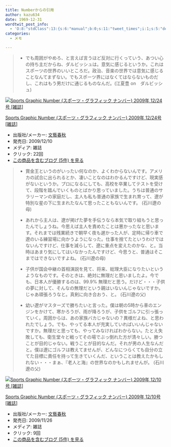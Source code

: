 ```yaml
---
title: Numberからの引用
author: kazu634
date: 1969-12-31
wordtwit_post_info:
  - 'O:8:"stdClass":13:{s:6:"manual";b:0;s:11:"tweet_times";i:1;s:5:"delay";i:0;s:7:"enabled";i:1;s:10:"separation";s:2:"60";s:7:"version";s:3:"3.7";s:14:"tweet_template";b:0;s:6:"status";i:2;s:6:"result";a:0:{}s:13:"tweet_counter";i:2;s:13:"tweet_log_ids";a:1:{i:0;i:5017;}s:9:"hash_tags";a:0:{}s:8:"accounts";a:1:{i:0;s:7:"kazu634";}}'
categories:
  - メモ

---
```

<div class="section">
<blockquote>
<ul>
<li>
        でも周囲がやめろ、と言えば言うほど反対に行くっていう、あつい心の持ち主だからね、ダルビッシュは。意気に感じるというか。これはスポーツの世界のいいところだ。政治、音楽の世界では意気に感じることなんてまずない。でもスポーツ界にはなくてはならないものだし、これはもう男だけに通じるものなんだ。(江夏豊 on　ダルビッシュ)
</li>
</ul>
</blockquote>
  
<div class="hatena-asin-detail">
<a href="http://www.amazon.co.jp/dp/B002YYPLO0/?tag=hatena_st1-22&ascsubtag=d-7ibv" onclick="__gaTracker('send', 'event', 'outbound-article', 'http://www.amazon.co.jp/dp/B002YYPLO0/?tag=hatena_st1-22&ascsubtag=d-7ibv', '');"><img src="https://images-na.ssl-images-amazon.com/images/I/51nT6Wd%2B-jL._SL160_.jpg" class="hatena-asin-detail-image" alt="Sports Graphic Number (スポーツ・グラフィック ナンバー) 2009年 12/24号 [雑誌]" title="Sports Graphic Number (スポーツ・グラフィック ナンバー) 2009年 12/24号 [雑誌]" /></a></p> 
    
<div class="hatena-asin-detail-info">
<p class="hatena-asin-detail-title">
<a href="http://www.amazon.co.jp/dp/B002YYPLO0/?tag=hatena_st1-22&ascsubtag=d-7ibv" onclick="__gaTracker('send', 'event', 'outbound-article', 'http://www.amazon.co.jp/dp/B002YYPLO0/?tag=hatena_st1-22&ascsubtag=d-7ibv', 'Sports Graphic Number (スポーツ・グラフィック ナンバー) 2009年 12/24号 [雑誌]');">Sports Graphic Number (スポーツ・グラフィック ナンバー) 2009年 12/24号 [雑誌]</a>
</p>
      
<ul>
<li>
<span class="hatena-asin-detail-label">出版社/メーカー:</span> <a href="http://d.hatena.ne.jp/keyword/%CA%B8%E9%BA%BD%D5%BD%A9" onclick="__gaTracker('send', 'event', 'outbound-article', 'http://d.hatena.ne.jp/keyword/%CA%B8%E9%BA%BD%D5%BD%A9', '文藝春秋');" class="keyword">文藝春秋</a>
</li>
<li>
<span class="hatena-asin-detail-label">発売日:</span> 2009/12/10
</li>
<li>
<span class="hatena-asin-detail-label">メディア:</span> 雑誌
</li>
<li>
<span class="hatena-asin-detail-label">クリック</span>: 22回
</li>
<li>
<a href="http://d.hatena.ne.jp/asin/B002YYPLO0" onclick="__gaTracker('send', 'event', 'outbound-article', 'http://d.hatena.ne.jp/asin/B002YYPLO0', 'この商品を含むブログ (5件) を見る');" target="_blank">この商品を含むブログ (5件) を見る</a>
</li>
</ul>
</div>
    
<div class="hatena-asin-detail-foot">
</div>
</div>
  
<blockquote>
<ul>
<li>
        賞金王というのがいったい何なのか、よくわからないんです。アメリカの試合に出られるとか、凄いことなのはわかるんですけど、現実感がないというか。プロになるにしても、高校を卒業してテストを受けて、段階を踏んでいくものとばかり思っていました。うちは普通のサラリーマンの家庭だし、主人も私も普通の家族で生まれ育って、遼が特別な星の下に生まれたなんて思ったこともないんです。 (石川遼の母)
</li>
</ul>
    
<ul>
<li>
        あれから主人は、遼が掲げた夢を手伝うなら本気で取り組もうと思ったんでしょうね。今思えば主人を責めたことは悪かったなと思います。それまでは残業続きで朝早く夜も遅かった人が、定時に帰り車で遼のいる練習場に向かうようになった。仕事を捨てたというわけではないんですけど、仕事を減らして、遼に重点を変えたのかな、と。当時はあまり気にしてはいなかったんですけど、今思うと、普通はそこまではできないですよね。 (石川遼の母)
</li>
</ul>
    
<ul>
<li>
        子供が国会中継の首相演説を見て、将来、総理大臣になりたいというようなものです。そのときは、絶対に無理だと思いましたよ。今でも、日本人が優勝するのは、99.9% 無理だと思う。だけど・・・子供の夢に対して、そんなの無理だという親はいないんじゃないですか。じゃあ頑張ろうなと。真剣に向き合おう、と。 (石川遼の父)
</li>
</ul>
    
<ul>
<li>
        幼い遼がマスターズで勝ちたいと言った。僕は朝の5時から車のエンジンをかけて、寒かろうが、雨が降ろうが、子供をゴルフに引っ張っていく。周囲からは、あの家族バカじゃないの？異様だよね、と思われたでしょう。でも、やってる本人が充実していればいいんじゃないですか。無理だと思っても、やってみなければわからない。たとえ失敗しても、衛生堂々と戦ってその場でぶっ倒れた方が清々しい。勝つことが目的じゃない。戦うことが目的なんだ。それが男の人生なんだと。僕は遼にゴルフは教えてませんが、どんなにつらくても自分の立てた目標に責任を持って生きていくんだ、ということは教えたかもしれない・・・まぁ、『老人と海』の世界なのかもしれませんが。 (石川遼の父)
</li>
</ul>
</blockquote>
  
<div class="hatena-asin-detail">
<a href="http://www.amazon.co.jp/dp/B002WPDBQG/?tag=hatena_st1-22&ascsubtag=d-7ibv" onclick="__gaTracker('send', 'event', 'outbound-article', 'http://www.amazon.co.jp/dp/B002WPDBQG/?tag=hatena_st1-22&ascsubtag=d-7ibv', '');"><img src="https://images-na.ssl-images-amazon.com/images/I/51YrTO3ANjL._SL160_.jpg" class="hatena-asin-detail-image" alt="Sports Graphic Number (スポーツ・グラフィック ナンバー) 2009年 12/10号 [雑誌]" title="Sports Graphic Number (スポーツ・グラフィック ナンバー) 2009年 12/10号 [雑誌]" /></a></p> 
    
<div class="hatena-asin-detail-info">
<p class="hatena-asin-detail-title">
<a href="http://www.amazon.co.jp/dp/B002WPDBQG/?tag=hatena_st1-22&ascsubtag=d-7ibv" onclick="__gaTracker('send', 'event', 'outbound-article', 'http://www.amazon.co.jp/dp/B002WPDBQG/?tag=hatena_st1-22&ascsubtag=d-7ibv', 'Sports Graphic Number (スポーツ・グラフィック ナンバー) 2009年 12/10号 [雑誌]');">Sports Graphic Number (スポーツ・グラフィック ナンバー) 2009年 12/10号 [雑誌]</a>
</p>
      
<ul>
<li>
<span class="hatena-asin-detail-label">出版社/メーカー:</span> <a href="http://d.hatena.ne.jp/keyword/%CA%B8%E9%BA%BD%D5%BD%A9" onclick="__gaTracker('send', 'event', 'outbound-article', 'http://d.hatena.ne.jp/keyword/%CA%B8%E9%BA%BD%D5%BD%A9', '文藝春秋');" class="keyword">文藝春秋</a>
</li>
<li>
<span class="hatena-asin-detail-label">発売日:</span> 2009/11/26
</li>
<li>
<span class="hatena-asin-detail-label">メディア:</span> 雑誌
</li>
<li>
<span class="hatena-asin-detail-label">クリック</span>: 9回
</li>
<li>
<a href="http://d.hatena.ne.jp/asin/B002WPDBQG" onclick="__gaTracker('send', 'event', 'outbound-article', 'http://d.hatena.ne.jp/asin/B002WPDBQG', 'この商品を含むブログ (5件) を見る');" target="_blank">この商品を含むブログ (5件) を見る</a>
</li>
</ul>
</div>
    
<div class="hatena-asin-detail-foot">
</div>
</div>
</div>
